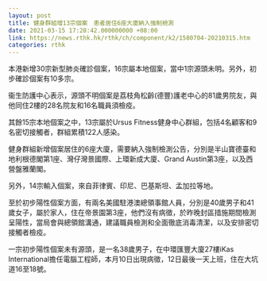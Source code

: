 ```yaml
---
layout: post
title: 健身群組增13宗個案　患者居住6座大廈納入強制檢測
date: 2021-03-15 17:28:42.000000000 +08:00
link: https://news.rthk.hk/rthk/ch/component/k2/1580704-20210315.htm
categories: rthk
---
```


本港新增30宗新型肺炎確診個案，16宗屬本地個案，當中1宗源頭未明。另外，初步確診個案有10多宗。

衞生防護中心表示，源頭不明個案是荔枝角松齡(德豐)護老中心的81歲男院友，與他同住2樓的28名院友和16名職員須檢疫。

其餘15宗本地個案之中，13宗屬於Ursus Fitness健身中心群組，包括4名顧客和9名密切接觸者，群組累積122人感染。

健身群組新增個案居住的6座大廈，需要納入強制檢測公告，分別是半山寶德臺和地利根德閣第1座、灣仔灣景國際、上環新成大廈、Grand Austin第3座，以及西營盤雅蘭閣。

另外，14宗輸入個案，來自菲律賓、印尼、巴基斯坦、孟加拉等地。

至於初步陽性個案方面，有兩名美國駐港澳總領事館人員，分別是40歲男子和41歲女子，屬於家人，住在帝景園第3座，他們沒有病徵，於昨晚封區措施期間檢測呈陽性，當局會與總領館溝通，建議職員檢測和全面徹底消毒清潔，以及安排密切接觸者檢疫。

一宗初步陽性個案未有源頭，是一名38歲男子，在中環匯豐大廈27樓iKas International擔任電腦工程師，本月10日出現病徵，12日最後一天上班，住在大坑道16至18號。
